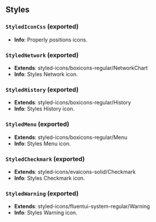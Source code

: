 ## Styles

### `StyledIconCss` (exported)
- **Info**: Properly positions icons.

### `StyledNetwork` (exported)
- **Extends**: styled-icons/boxicons-regular/NetworkChart
- **Info**: Styles Network icon.

### `StyledHistory` (exported)
- **Extends**: styled-icons/boxicons-regular/History
- **Info**: Styles History icon.

### `StyledMenu` (exported)
- **Extends**: styled-icons/boxicons-regular/Menu
- **Info**: Styles Menu icon.

### `StyledCheckmark` (exported)
- **Extends**: styled-icons/evaicons-solid/Checkmark
- **Info**: Styles Checkmark icon.

### `StyledWarning` (exported)
- **Extends**: styled-icons/fluentui-system-regular/Warning
- **Info**: Styles Warning icon.
